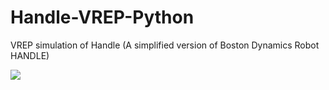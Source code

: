 # Handle-VREP-Python
VREP simulation of Handle (A simplified version of Boston Dynamics Robot HANDLE)

[![](http://img.youtube.com/vi/fmG_L_tRgvw/0.jpg)](http://www.youtube.com/watch?v=fmG_L_tRgvw "handle")

